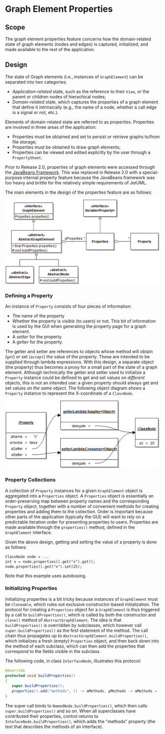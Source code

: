 # Graph Element Properties

## Scope

The graph element properties feature concerns how the domain-related state of graph elements (nodes and edges) is captured, initialized, and made available to the rest of the application.

## Design

The state of Graph elements (i.e., instances of `GraphElement`) can be separated into two categories:
* *Application-related* state, such as the reference to their `View`, or the parent or children nodes of hierachical nodes;
* *Domain-related* state, which captures the properties of a graph element that define it intrinsically (e.g., the name of a node, whether a call edge is a signal or not, etc.).

Elements of domain-related state are referred to as *properties*. Properties are involved in three areas of the application:
* Properties must be obtained and set to persist or retrieve graphs to/from file storage;
* Properties must be obtained to draw graph elements;
* Properties can be viewed and edited explicitly by the user through a `PropertySheet`.

Prior to Release 2.0, properties of graph elements were accessed through the [JavaBeans Framework](https://docs.oracle.com/javase/8/docs/api/java/beans/package-summary.html). This was replaced in Release 2.0 with a special-purpose internal property feature because the JavaBeans framework was too heavy and brittle for the relatively simple requirements of JetUML.

The main elements in the design of the properties feature are as follows:

![JetUML Class Diagram](properties1.png)

### Defining a Property

An instance of `Property` consists of four pieces of information:
* The name of the property
* Whether the property is *visible* (to users) or not. This bit of information is used by the GUI when generating the property page
for a graph element.
* A *setter* for the property.
* A *getter* for the property.

The getter and setter are references to objects whose method will obtain (`get`) or set (`accept`) the value of the property. These are intended to be supplied through lambda expressions. With this design, a separate object (the property) thus becomes a proxy for a small part of the state of a graph element. Although technically the getter and setter used to initialize a `Property` instance could be defined to get and set values on *different* objects, this is not an intended use: a given property should always get and set values *on the same object*. The following object diagram shows a `Property` instance to represent the X-coordinate of a `ClassNode`.

![JetUML Class Diagram](properties1o.png)

### Property Collections

A collection of `Property` instances for a given `GraphElement` object is aggregated into a `Properties` object. A `Properties` object is essentially an order-preserving map between property names and the corresponding `Property` object, together with a number of convenient methods for creating properties and adding them to the collection. Order is important because other parts of the application (typically the GUI) will want to rely on a predictable iteration order for presenting properties to users. Properties are made available through the `properties()` method, defined in the `GraphElement` interface.

Given the above design, getting and setting the value of a property is done as follows:

```
ClassNode node = ...
int x = node.properties().get("x").get();
node.properties().get("x").set(25);
```

Note that this example uses autoboxing.

### Initializing Properties

Initializing properties is a bit tricky because instances of `GraphElement` must be `Cloneable`, which rules out exclusive constructor-based initialization. The protocol for creating a `Properties` object for a `GraphElement` is thus triggered by a call to `buildProperties()`, which is called by both the constructor and `clone()` method of `AbstractGraphElement`. The idea is that `buildProperties()` is overridden by subclasses, which however call `super.buildProperties()` as the first statement of the method. The call chain thus propagates up to `AbstractGraphElement.buildProperties()`, which initializes a fresh (empty) `Properties` object, and then back down into the method of each subclass, which can then add the properties that correspond to the fields visible in the subclass.

The following code, in class `InterfaceNode`, illustrates this protocol:

```java
@Override
protected void buildProperties()
{
   super.buildProperties();
   properties().add("methods", () -> aMethods, pMethods -> aMethods = (String)pMethods);
}
```

The super call binds to `NamedNode.buildProperties()`, which then calls `super.buildProperties()` and so on. When all superclasses have contributed their properties, control returns to `IntefaceNode.buildProperties()`, which adds the "methods"
property (the text that describes the methods of an interface).
